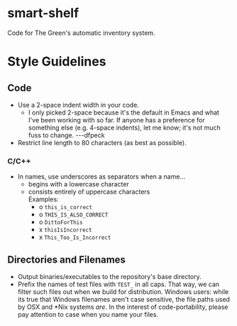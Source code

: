 <!-- Note: GitHub interprets this file as Markdown. Information on Markdown
syntax may be found at daringfireball.net/projects/markdown/syntax -->

# smart-shelf
Code for The Green's automatic inventory system.

# Style Guidelines
## Code
- Use a 2-space indent width in your code.
    - I only picked 2-space because it's the default in Emacs and what I've been
        working with so far. If anyone has a preference for something else
        (e.g. 4-space indents), let me know; it's not much fuss to
        change. ---dfpeck
- Restrict line length to 80 characters (as best as possible).
### C/C++
- In names, use underscores as separators when a name...
    - begins with a lowercase character
    - consists entirely of uppercase characters<br>
    Examples:
        - o `this_is_correct`
        - o `THIS_IS_ALSO_CORRECT`
        - o `DittoForThis`
        - x `thisIsIncorrect`
        - x `This_Too_Is_Incorrect`

## Directories and Filenames
- Output binaries/executables to the repository's base directory.
- Prefix the names of test files with `TEST_` in all caps. That way, we can
  filter such files out when we build for distribution. Windows users: while its
  true that Windows filenames aren't case sensitive, the file paths used by OSX
  and \*Nix systems *are*. In the interest of code-portability, please pay
  attention to case when you name your files.

